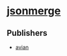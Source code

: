 # [jsonmerge](https://pypi.org/project/jsonmerge)



## Publishers
- [avian](https://pypi.org/user/avian)

